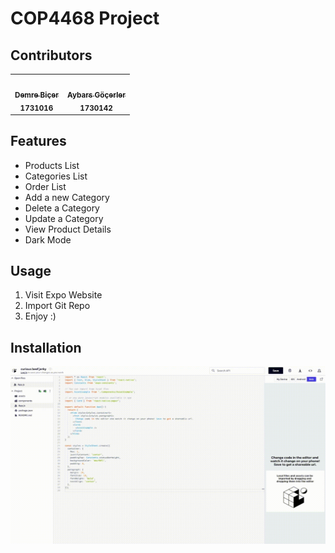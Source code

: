 # COP4468 Project

## Contributors

<table>
  <tr>
    <td align="center"><a href="https://github.com/demrebicer"><img src="https://avatars.githubusercontent.com/u/15638956?v=4?s=100" width="100px;" alt=""/><br /><sub><b>Demre Biçer</b></sub></a><br /><sub><b>1731016</b></sub>
</td>
    <td align="center"><a href="https://github.com/aybarsgocerler"><img src="https://avatars.githubusercontent.com/u/48893880?v=4?s=100" width="100px;" alt=""/><br /><sub><b>Aybars Göçerler</b></sub></a><br /><sub><b>1730142</b></sub></td>
</table>

## Features

- Products List
- Categories List
- Order List
- Add a new Category
- Delete a Category
- Update a Category
- View Product Details
- Dark Mode

## Usage

1. Visit Expo Website 
2. Import Git Repo
3. Enjoy :)

## Installation
![Alt Text](https://github.com/demrebicer/ecommerceapp/blob/main/expotutorial.gif?raw=true)
